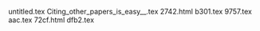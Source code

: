untitled.tex
Citing_other_papers_is_easy__.tex
2742.html
b301.tex
9757.tex
aac.tex
72cf.html
dfb2.tex